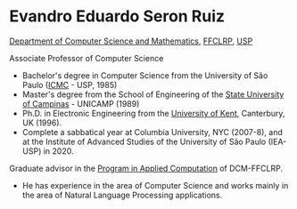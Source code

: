 # Evandro Eduardo Seron Ruiz
[Department of Computer Science and Mathematics](https://dcm.ffclrp.usp.br/), [FFCLRP](http://ffclrp.usp.br), [USP](http://usp.br)

Associate Professor of Computer Science 

- Bachelor's degree in Computer Science from the University of São Paulo ([ICMC](https://www.icmc.usp.br/) - USP, 1985)
- Master's degree from the School of Engineering of the [State University of Campinas](https://www.fee.unicamp.br/) - UNICAMP (1989)
- Ph.D. in Electronic Engineering from the [University of Kent](https://www.kent.ac.uk/engineering), Canterbury, UK (1996). 
- Complete a sabbatical year at Columbia University, NYC (2007-8), and at the Institute of Advanced Studies of the University of São Paulo (IEA-USP) in 2020. 

Graduate advisor in the [Program in Applied Computation](https://dcm.ffclrp.usp.br/ppgca/) of DCM-FFCLRP. 
- He has experience in the area of Computer Science and works mainly in the area of Natural Language Processing applications.
